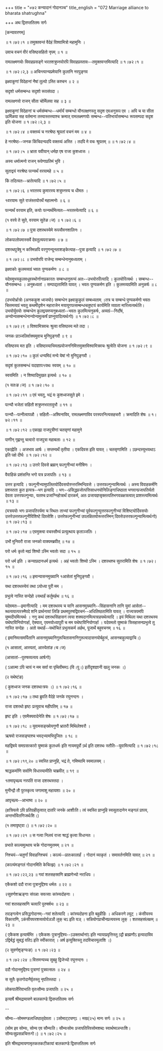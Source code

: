 +++
title = "०७२ कन्यादानं गोदानञ्च"
title_english = "072 Marriage alliance to bharata shatrughna"

+++
अथ द्विसप्ततितमः सर्गः  

\[कन्यावरणम्\]  

 ॥ १।७२।१ ॥ तमुक्तवन्तं वैदेहं विश्वामित्रो महामुनिः ।  

उवाच वचनं वीरं वसिष्ठसहितो नृपम्  ॥  १  ॥   

रामलक्ष्मणयोः विवाहप्रसङ्गे भरतशत्रुघ्नयोरपि विवाहप्रस्तावः--तमुक्तवन्तमित्यादि ॥ १।७२।१ ॥   

 ॥ १।७२।२,३ ॥ अचिन्त्यान्यप्रमेयानि कुलानि नरपुङ्गव  

इक्ष्वाकूणां विदेहानां नैषां तुल्यो ऽस्ति कश्चन  ॥  २  ॥   

सदृशो धर्मसम्बन्धः सदृशो रूपसंपदा ।  

रामलक्ष्णयो राजन् सीता चोर्मिलया सह  ॥  ३  ॥   

इक्ष्वाकूणां विदेहानां च धर्मसंम्बन्धः--धर्मार्यं सम्बन्धो यौनलक्षणस्तु सदृश एवअनुरूप एव । अपि च या सीता ऊर्मिळया सह वर्तमाना तस्यास्तस्याश्च क्रमात् रामलक्ष्मणयोः सम्बन्धः--पतिभार्यासम्बन्धः रूपसम्पदा सदृश इति योजना ॥ १।७२।२,३ ॥   

 ॥ १।७२।४ ॥ वक्तव्यं च नरश्रेष्ठ श्रूयतां वचनं मम  ॥  ४  ॥   

हे नरश्रेष्ठ--जनक किंचिदन्यदपि वक्तव्यं अस्ति । तदपि मे वचः श्रूयतम्  ॥  ॥ १।७२।४ ॥   

 ॥ १।७२।५ ॥ भ्राता यवीयान् धर्मज्ञ एष राजा कुशध्वजः ।  

अस्य धर्मात्मनो राजन् रूपेणाप्रतिमं भुवि ।  

सुताद्वयं नरश्रेष्ठ पत्न्यर्थं वरयामहे  ॥  ५  ॥   

किं तदित्यतः--भ्रातेत्यादि ॥ १।७२।५ ॥   

 ॥ १।७२।६ ॥ भरतस्य कुमारस्य शत्रुघ्नस्य च धीमतः ।  

१वरयामः सुते राजंस्तयोरर्थे महात्मनोः  ॥  ६  ॥   

पत्न्यर्थं वरयाम इति, कयोः पत्न्यर्थमित्यतः--भरतस्येत्यादि  ॥  ६  ॥   

(१ वरये ते सुते, वरयाम सुतेङ।ज) ॥ १।७२।६ ॥   

 ॥ १।७२।७ ॥ पुत्रा दशरथस्येमे रूपयौवनशालिनः ।  

लोकपालोपमास्सर्वे देवतुल्यपराक्रमाः  ॥  ७  ॥   

दशरथपुत्रेषु न कस्मिन्नपि वरगुणन्यूनताशङ्केत्याह--पुत्रा इत्यादि ॥ १।७२।७ ॥   

 ॥ १।७२।८ ॥ उभयोरपि राजेन्द्र सम्बन्धेनानुबध्यताम् ।  

इक्ष्वाकोः कुलमव्यग्रं भवतः पुण्यकर्मणः  ॥  ८  ॥   

यदेवमुभयकुलवधूवस्थोर्नानाप्रकारतः सम्बन्धानुरूप्यं अतः--उभयोरपीत्यादि । कुलयोरित्यर्थः । सम्बन्धः--यौनसम्बन्धः । अनुबध्यतां । सम्पाद्यतामिति यावत् । भवतः पुण्यकर्मण इति । कुलमव्यग्रमिति अनुकर्षः  ॥  ८  ॥   

(उभयोर्भ्रात्रोः (अनककुश ध्वजयोः) सम्बन्धेन इक्ष्वाकुकुलं सम्बध्यताम् ।तत्र च सम्बन्धे पुण्यकर्मणो भवतः चित्तमव्यग्रं भवतु कथमीदृशेन महाराजेन मयायुगपत्सम्बन्धचतुष्टयं कार्यमिति व्यग्रता मारित्वत्यर्थःति। उभयोर्युवयोः सम्बन्धेन कुलद्वयमप्यनुबध्यतां--भवतः कुलमित्यनुकर्षः, अव्यग्रं--निर्दोषं, अन्योन्यसम्बन्धेनान्योन्यमुत्कर्षं प्राप्नुयादित्यर्थःगो) ॥ १।७२।८ ॥   

 ॥ १।७२।९ ॥ विश्वामित्रवचः श्रुत्वा वसिष्ठस्य मते तदा ।  

जनकः प्राञ्जलिर्वाक्यमुवाच मुनिपुङ्गवौ  ॥  ९  ॥   

वसिष्ठस्य मत इति । वसिष्ठस्याभिमतप्रयोजननिमित्तमुक्तविश्वामित्रवचः श्रुत्वेति योजना ॥ १।७२।९ ॥   

 ॥ १।७२।१० ॥ कुलं धन्यमिदं मन्ये येषां नो मुनिपुङ्गवौ ।  

सदृशं कुलसम्बन्धं यदाज्ञाप१यथः स्वयम्  ॥  १०  ॥   

स्वयमिति । न शिष्यादिमुखत इत्यर्थः  ॥  १०  ॥   

(१ यतःङ।ज) ॥ १।७२।१० ॥   

 ॥ १।७२।११ ॥ एवं भवतु, भद्रं वः कुशध्वजसुते इमे ।  

पत्न्यौ भजेतां सहितौ शत्रुघ्नभरतावुभौ  ॥  ११  ॥   

पत्न्यौ--पत्नीत्वापन्नौ । सहितौ--अश्विनाविव, रामलक्ष्मणाविव परस्परनित्यसहचरौ । क्रमादिति शेषः ॥ १।७२।११ ॥   

 ॥ १।७२।१२ ॥ एकाह्ना राजपुत्रीणां चतसृणां महामुने  

पाणीन् गृह्णन्तु चत्वारो राजपुत्रा महाबलाः  ॥  १२  ॥   

एकाह्नेति । अजभाव आर्षः । सप्तम्यर्थे तृतीया । एकदिवस इति यावत् । चतसृणामिति । ऽछन्दस्युभयथाऽ इति पक्षे दीर्घः ॥ १।७२।१२ ॥   

 ॥ १।७२।१३ ॥ उत्तरे दिवसे ब्रह्मन् फल्गुनीभ्यां मनीषिणः ।  

वैवाहिकं प्रशंसन्ति भगो यत्र प्रजापतिः  ॥  १३  ॥   

उत्तर इत्यादि । फल्गुनीभ्यामुपलितयोर्दिवसयोरुत्तरस्मिन्दिवसे । उत्तरफल्गुन्यामित्यर्थः । अस्य विवाहकर्मणि प्रशस्तता कुत इत्यत्र--भग इत्यादि । भगः--प्रसिद्धप्रजोत्पत्तिसाधनयोनिलिङ्गाधिष्ठाता भगवान्प्रजापतिर्यतो देवता उत्तरफल्गुन्याः, यतश्च प्रजाग्निहोत्रार्थं दारकर्म, अतः प्रजायज्ञसृक्तत्पतिभगवन्नक्षत्रत्वात् प्राशस्त्यमित्यर्थः  ॥  १३  ॥   

(यत्रययोः भगः प्रजापतिरर्यमा च स्थितः ताभ्यां फल्गुनीभ्यां पूर्वफल्गुन्युत्तरफल्गुनीभ्यां विशिष्टयोर्दिवसयोः उत्तरेउत्तरफल्गुनीविशिष्टे दिवसेशि। उत्तरेफल्गुनीभ्यां उपलक्षितयोरूत्तरस्मिन् दिवसेउत्तरफल्गुन्यामित्यर्थःगो) ॥ १।७२।१३ ॥   

 ॥ १।७२।१४ ॥ एवमुक्त्वा वचस्सौम्यं प्रत्युत्थाय कृताञ्जलिः ।  

उभौ मुनिवरौ राजा जनको वाक्यमब्रवीत्  ॥  १४  ॥   

परो धर्मः कृतो मह्यं शिष्यो ऽस्मि भवतोः सदा  ॥  १५  ॥   

परो धर्म इति । कन्याप्रदानधर्म इत्यर्थः । अहं भवतोः शिष्यो ऽस्मि । दशरथश्च सुतरामिति शेषः ॥ १।७२।१५ ॥   

 ॥ १।७२।१६ ॥ इमान्यासनमुख्यानि १आसेतां मुनिपुङ्गवौ ।  

यथा दशरथस्येयं तथा ऽयोध्या पुरी मम ।  

प्रभुत्वे नास्ति सन्देहो २यथार्हं कर्तुमर्हथ  ॥  १६  ॥   

यदेवमतः--इमानीत्यादि । मम दशरथस्य च यानि आसनमुख्यानि--सिंहासनानि तानि युवां आसेतां--व्थत्ययात्परस्मैपदे शनि प्रार्थनायां लिङि प्रथमपुरुषद्विवचनं--अधितिष्ठतामिति यावत् । राज्यत्रयमपि युष्मदीयमित्यर्थः । ननु कथं दशरथसिंहासनं त्वया शक्यदानमित्यत्राहयथेत्यादि । इयं मिथिला यथा दशरथस्य यथेष्टविनियोगार्हा, ऐक्यात्, एवमयोध्यापुरी च मम यथेष्टविनियोगार्हा । यदेवमतो युष्माकं त्रिसहासनप्रभुत्वे तु नास्ति सन्देहः । अतो यथार्हं--यथोचितं प्रभुत्वकर्म अर्हथ, पूजार्थे बहुवचनम्  ॥  १६  ॥   

( इमानिमत्समर्पितानि आसनमुख्यानिगुरूचितासनानिगुरूत्वादासनयोर्बहुत्वं, आसनबाहुल्याद्वाचि।)  

(१ आसातां, आस्यतां, आस्येतांङ।च।ज)  

(आसातां--पुरुषव्यत्यय आर्षःगो)  

( ऽआत्मा ऽपि चायं न मम सर्वा वा पृथिवीममऽ (वि।पु।) इतीदृशज्ञानी खलु जनकः ।)  

(२ यथेष्टंङ)  

( कुशध्वज जनक दशरथाःत्रयः ।) ॥ १।७२।१६ ॥   

 ॥ १।७२।१७ ॥ तथा ब्रुवति वैदेहे जनके रघुनन्दनः ।  

राजा दशरथो हृष्टः प्रत्युवाच महीपतिम्  ॥  १७  ॥   

हृष्ट इति । एवमैक्यवादेनेति शेषः ॥ १।७२।१७ ॥   

 ॥ १।७२।१८ ॥ युवामसङ्ख्येयगुणौ भ्रातरौ मिथिलेश्वरौ ।  

ऋषयो राजसङ्घाश्च भवद्भ्यामभिपूजितः  ॥  १८  ॥   

महद्विषये समग्रसत्कारो युष्माकं कुलधर्मः इति नायमपूर्वो ऽर्थ इति दशरथः स्तौति--युवामित्यादि ॥ १।७२।१८ ॥   

 ॥ १।७२।१९,२० ॥ स्वस्ति प्राप्नुहि, भद्रं ते, गमिष्यामि स्वमालयम् ।  

श्राद्धकर्माणि सर्वाणि विधास्यामीति चाब्रवीत्  ॥  १९  ॥   

१तमापृच्छ्य नरपतिं राजा दशरथस्तदा ।  

मुनीन्द्रौ तौ पुरस्कृत्य जगामाशु महायशाः  ॥  २०  ॥   

आपृच्छ्य--आभाष्य  ॥  २०  ॥   

(क्षत्रियत्वे ऽपि प्रतिग्रहीतृत्वात् दातरि जनके आशीःति। त्वं स्वस्ति प्राप्नुहि स्वसुतादानेन मङ्गलं प्रापय, अन्तर्भावितणिजर्थःशि।)  

(१ तमापृष्ट्वा।) ॥ १।७२।२० ॥   

 ॥ १।७२।२१ ॥ स गत्वा निलयं राजा श्राद्धं कृत्वा विधानतः ।  

प्रभाते काल्यमुत्थाय चक्रे गोदानमुत्तमम्  ॥  २१  ॥   

निश्चयं--चतुर्णां विवाहनिश्चयं । काल्यं--प्रातःकालार्हं । गोदानं व्याकृतं । समावर्तनमिति यावत्  ॥  २१  ॥   

(काल्यंमङ्गलं गोदानमिति केचित्झ) ॥ १।७२।२१ ॥   

 ॥ १।७२।२२,२३ ॥ गवां शतसहस्राणि ब्राह्मणेभ्यो नराधिपः ।  

एकैकशो ददौ राजा पुत्रानुद्दिश्य धर्मतः  ॥  २२  ॥   

२सुवर्णशऋङ्गाः संपन्नाः सवत्साः कांस्यदोहनाः ।  

गवां शतसहस्राणि चत्वारि पुरुषर्षभः  ॥  २३  ॥   

तदङ्गत्वेन प्रसिद्धगोदानम्--गवां शतेत्यादि । कांस्यदोहना इति बहुव्रीहिः । अधिकरणे ल्युट् । कंसीयस्य विकाराणि, ऽकंसीयपरशव्ययोर्यञञौ लुक् चऽ इति यञ् । सन्नियोगप्राचीनप्रत्ययस्य लुक् । शतसहस्रंलक्षम्  ॥  २३  ॥   

( एकैकश इत्यार्षम्ति । एकैकशः पुत्रानुद्दिश्य--ऽउक्तार्थानांऽ इति न्यायाप्रवृत्तिस्तु ऽद्वौ ब्राह्मणौऽ इत्यादाविव ऽद्विर्बद्धं सुबद्धं वतिऽ इति स्वीकारात् । अर्ष इत्युक्तिस्तु तदविचारमूलाशि ।)  

(२ सुवर्णशृङ्ग्यःङ) ॥ १।७२।२३ ॥   

 ॥ १।७२।२४ ॥ वित्तमन्यच्च सुबहु द्विजेभ्यो रघुनन्दनः ।  

ददौ गोदानमुद्दिश्य पुत्राणां पुत्रवत्सलः  ॥  २४  ॥   

स सुतैः कृतगोदानैर्वृतस्तु नृपतिस्तदा ।  

लोकपालैरिवाभाति वृतःसौम्यः प्रजापतिः  ॥  २५  ॥   

इत्यार्षे श्रीमद्रामायणे बालकाण्डे द्विसप्ततितमः सर्गः  

--  

सौम्यः--सोममण्डलाधिष्ठातृदेवता । ऽसोमाट्ट्यण्ऽ । मख(२५) मानः सर्गः  ॥  २५  ॥   

(सोम इव सोम्यः, सोम्य एव सौम्यःति। सौम्यःसोमः प्रजापतिरिवसोमशब्दः स्वार्थष्यञन्तःशि। सौम्यःसुप्रसन्नचित्तःगो।) ॥ १।७२।२५ ॥   

इति श्रीमद्रामायणामृतकतकटीकायां बालकाण्डे द्विसप्ततितमः सर्गः  

  

